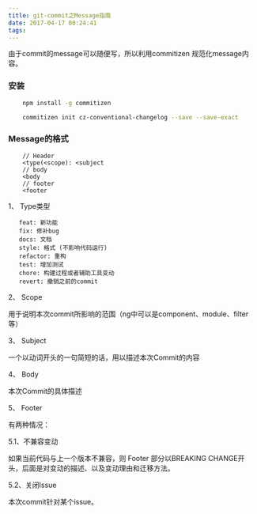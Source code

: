 ```yaml
---
title: git-commit之Message指南
date: 2017-04-17 00:24:41
tags:
---
```


由于commit的message可以随便写，所以利用commitizen 规范化message内容。

### 安装

``` bash
    npm install -g commitizen

    commitizen init cz-conventional-changelog --save --save-exact
```

### Message的格式

``` 
    // Header
    <type(<scope): <subject
    // body
    <body
    // footer
    <footer
```

1、 Type类型

 ```
    feat: 新功能
    fix: 修补bug
    docs: 文档
    style: 格式 (不影响代码运行)
    refactor: 重构
    test: 增加测试
    chore: 构建过程或者辅助工具变动
    revert: 撤销之前的commit
 ```

2、 Scope
 
 用于说明本次commit所影响的范围（ng中可以是component、module、filter等）

3、 Subject

 一个以动词开头的一句简短的话，用以描述本次Commit的内容

4、 Body

 本次Commit的具体描述

5、 Footer 

 有两种情况：

5.1、不兼容变动

 如果当前代码与上一个版本不兼容，则 Footer 部分以BREAKING CHANGE开头，后面是对变动的描述、以及变动理由和迁移方法。

5.2、关闭Issue

 本次commit针对某个issue。